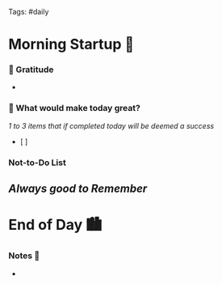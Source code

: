 Tags: #daily

# Morning Startup 🌅

### 💖 Gratitude
- 

### 🔆 What would make today great?
*1 to 3 items that if completed today will be deemed a success*
- [ ] 

### Not-to-Do List
*Always good to Remember*
- 

# End of Day 🏙

### Notes 📝
- 
